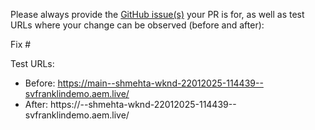 Please always provide the [GitHub issue(s)](../issues) your PR is for, as well as test URLs where your change can be observed (before and after):

Fix #<gh-issue-id>

Test URLs:
- Before: https://main--shmehta-wknd-22012025-114439--svfranklindemo.aem.live/
- After: https://<branch>--shmehta-wknd-22012025-114439--svfranklindemo.aem.live/
